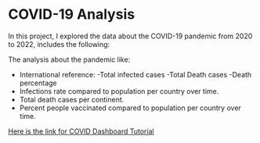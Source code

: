 # COVID-19 Analysis
In this project, I explored the data about the COVID-19 pandemic
from 2020 to 2022, includes the following:

The analysis about the pandemic like:
* International reference:
  -Total infected cases
  -Total Death cases
  -Death percentage 
* Infections rate compared to population per country over time.
* Total death cases per continent.
* Percent people vaccinated compared to population per country over time.

[Here is the link for COVID Dashboard Tutorial](https://public.tableau.com/app/profile/orly.barr/viz/CovidDashboardTutorial_16648194559100/Dashboard1#1)



